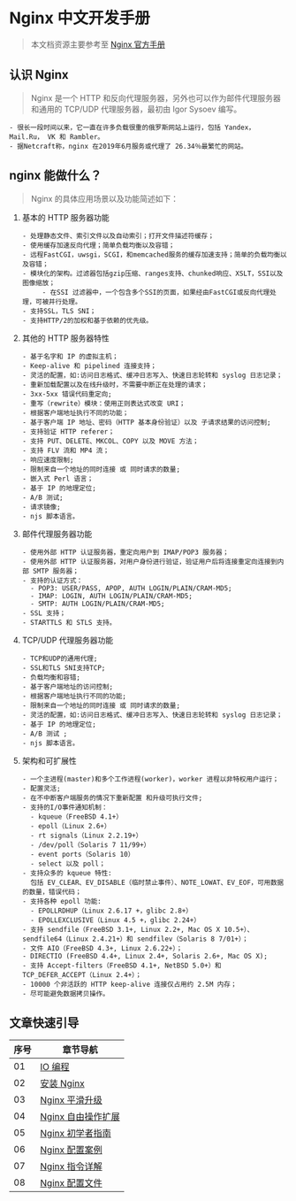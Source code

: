 # Nginx 中文开发手册

> 本文档资源主要参考至 [Nginx 官方手册](http://nginx.org/en/docs/)

## 认识 Nginx

> Nginx 是一个 HTTP 和反向代理服务器，另外也可以作为邮件代理服务器和通用的 TCP/UDP 代理服务器，最初由 Igor Sysoev 编写。

```text
- 很长一段时间以来，它一直在许多负载很重的俄罗斯网站上运行，包括 Yandex， Mail.Ru， VK 和 Rambler。
- 据Netcraft称，nginx 在2019年6月服务或代理了 26.34％最繁忙的网站。
```

## nginx 能做什么？

> Nginx 的具体应用场景以及功能简述如下：

1. 基本的 HTTP 服务器功能

   ```text
   - 处理静态文件、索引文件以及自动索引；打开文件描述符缓存；
   - 使用缓存加速反向代理；简单负载均衡以及容错；
   - 远程FastCGI，uwsgi，SCGI，和memcached服务的缓存加速支持；简单的负载均衡以及容错；
   - 模块化的架构。过滤器包括gzip压缩、ranges支持、chunked响应、XSLT，SSI以及图像缩放；
        - 在SSI 过滤器中，一个包含多个SSI的页面，如果经由FastCGI或反向代理处理，可被并行处理。
   - 支持SSL，TLS SNI；
   - 支持HTTP/2的加权和基于依赖的优先级。
   ```

2. 其他的 HTTP 服务器特性

   ```text
   - 基于名字和 IP 的虚拟主机；
   - Keep-alive 和 pipelined 连接支持；
   - 灵活的配置，如:访问日志格式、缓冲日志写入、快速日志轮转和 syslog 日志记录；
   - 重新加载配置以及在线升级时，不需要中断正在处理的请求；
   - 3xx-5xx 错误代码重定向;
   - 重写（rewrite）模块：使用正则表达式改变 URI；
   - 根据客户端地址执行不同的功能；
   - 基于客户端 IP 地址、密码（HTTP 基本身份验证）以及 子请求结果的访问控制;
   - 支持验证 HTTP referer；
   - 支持 PUT、DELETE、MKCOL、COPY 以及 MOVE 方法；
   - 支持 FLV 流和 MP4 流；
   - 响应速度限制;
   - 限制来自一个地址的同时连接 或 同时请求的数量;
   - 嵌入式 Perl 语言；
   - 基于 IP 的地理定位;
   - A/B 测试;
   - 请求镜像;
   - njs 脚本语言。
   ```

3. 邮件代理服务器功能

   ```text
   - 使用外部 HTTP 认证服务器，重定向用户到 IMAP/POP3 服务器；
   - 使用外部 HTTP 认证服务器，对用户身份进行验证，验证用户后将连接重定向连接到内部 SMTP 服务器；
   - 支持的认证方式：
     - POP3: USER/PASS, APOP, AUTH LOGIN/PLAIN/CRAM-MD5;
     - IMAP: LOGIN, AUTH LOGIN/PLAIN/CRAM-MD5;
     - SMTP: AUTH LOGIN/PLAIN/CRAM-MD5;
   - SSL 支持；
   - STARTTLS 和 STLS 支持。
   ```

4. TCP/UDP 代理服务器功能

   ```text
   - TCP和UDP的通用代理;
   - SSL和TLS SNI支持TCP;
   - 负载均衡和容错;
   - 基于客户端地址的访问控制;
   - 根据客户端地址执行不同的功能;
   - 限制来自一个地址的同时连接 或 同时请求的数量;
   - 灵活的配置，如:访问日志格式、缓冲日志写入、快速日志轮转和 syslog 日志记录；
   - 基于 IP 的地理定位;
   - A/B 测试 ;
   - njs 脚本语言。
   ```

5. 架构和可扩展性

   ```text
   - 一个主进程(master)和多个工作进程(worker)，worker 进程以非特权用户运行；
   - 配置灵活;
   - 在不中断客户端服务的情况下重新配置 和升级可执行文件;
   - 支持的I/O事件通知机制：
     - kqueue（FreeBSD 4.1+）
     - epoll（Linux 2.6+）
     - rt signals（Linux 2.2.19+）
     - /dev/poll（Solaris 7 11/99+）
     - event ports（Solaris 10）
     - select 以及 poll；
   - 支持众多的 kqueue 特性:
     包括 EV_CLEAR、EV_DISABLE（临时禁止事件）、NOTE_LOWAT、EV_EOF，可用数据的数量，错误代码；
   - 支持各种 epoll 功能:
     - EPOLLRDHUP（Linux 2.6.17 +，glibc 2.8+）
     - EPOLLEXCLUSIVE（Linux 4.5 +，glibc 2.24+）
   - 支持 sendfile（FreeBSD 3.1+, Linux 2.2+, Mac OS X 10.5+）、sendfile64（Linux 2.4.21+）和 sendfilev（Solaris 8 7/01+）；
   - 文件 AIO（FreeBSD 4.3+, Linux 2.6.22+）；
   - DIRECTIO (FreeBSD 4.4+, Linux 2.4+, Solaris 2.6+, Mac OS X);
   - 支持 Accept-filters（FreeBSD 4.1+, NetBSD 5.0+）和 TCP_DEFER_ACCEPT（Linux 2.4+）；
   - 10000 个非活跃的 HTTP keep-alive 连接仅占用约 2.5M 内存；
   - 尽可能避免数据拷贝操作。
   ```

## 文章快速引导

| 序号 | 章节导航                                        |
| ---- | ----------------------------------------------- |
| 01   | [IO 编程](./00-IO编程.md)                       |
| 02   | [安装 Nginx](./01-安装Nginx.md)                 |
| 03   | [Nginx 平滑升级](./03-Nginx平滑升级.md)         |
| 04   | [Nginx 自由操作扩展](./04-Nginx自由操作扩展.md) |
| 05   | [Nginx 初学者指南](./05-Nginx初学者指南.md)     |
| 06   | [Nginx 配置案例](./06-Nginx配置案例.md)         |
| 07   | [Nginx 指令详解](./07-Nginx指令详解.md)         |
| 08   | [Nginx 配置文件](./08-Nginx配置文件.md)         |
